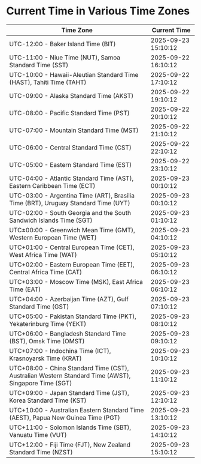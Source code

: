 # Current Time in Various Time Zones

| Time Zone | Current Time |
|-----------|--------------|
| UTC-12:00 - Baker Island Time (BIT) | 2025-09-23 15:10:12 |
| UTC-11:00 - Niue Time (NUT), Samoa Standard Time (SST) | 2025-09-22 16:10:12 |
| UTC-10:00 - Hawaii-Aleutian Standard Time (HAST), Tahiti Time (TAHT) | 2025-09-22 17:10:12 |
| UTC-09:00 - Alaska Standard Time (AKST) | 2025-09-22 19:10:12 |
| UTC-08:00 - Pacific Standard Time (PST) | 2025-09-22 20:10:12 |
| UTC-07:00 - Mountain Standard Time (MST) | 2025-09-22 21:10:12 |
| UTC-06:00 - Central Standard Time (CST) | 2025-09-22 22:10:12 |
| UTC-05:00 - Eastern Standard Time (EST) | 2025-09-22 23:10:12 |
| UTC-04:00 - Atlantic Standard Time (AST), Eastern Caribbean Time (ECT) | 2025-09-23 00:10:12 |
| UTC-03:00 - Argentina Time (ART), Brasília Time (BRT), Uruguay Standard Time (UYT) | 2025-09-23 00:10:12 |
| UTC-02:00 - South Georgia and the South Sandwich Islands Time (SGT) | 2025-09-23 01:10:12 |
| UTC±00:00 - Greenwich Mean Time (GMT), Western European Time (WET) | 2025-09-23 04:10:12 |
| UTC+01:00 - Central European Time (CET), West Africa Time (WAT) | 2025-09-23 05:10:12 |
| UTC+02:00 - Eastern European Time (EET), Central Africa Time (CAT) | 2025-09-23 06:10:12 |
| UTC+03:00 - Moscow Time (MSK), East Africa Time (EAT) | 2025-09-23 06:10:12 |
| UTC+04:00 - Azerbaijan Time (AZT), Gulf Standard Time (GST) | 2025-09-23 07:10:12 |
| UTC+05:00 - Pakistan Standard Time (PKT), Yekaterinburg Time (YEKT) | 2025-09-23 08:10:12 |
| UTC+06:00 - Bangladesh Standard Time (BST), Omsk Time (OMST) | 2025-09-23 09:10:12 |
| UTC+07:00 - Indochina Time (ICT), Krasnoyarsk Time (KRAT) | 2025-09-23 10:10:12 |
| UTC+08:00 - China Standard Time (CST), Australian Western Standard Time (AWST), Singapore Time (SGT) | 2025-09-23 11:10:12 |
| UTC+09:00 - Japan Standard Time (JST), Korea Standard Time (KST) | 2025-09-23 12:10:12 |
| UTC+10:00 - Australian Eastern Standard Time (AEST), Papua New Guinea Time (PGT) | 2025-09-23 13:10:12 |
| UTC+11:00 - Solomon Islands Time (SBT), Vanuatu Time (VUT) | 2025-09-23 14:10:12 |
| UTC+12:00 - Fiji Time (FJT), New Zealand Standard Time (NZST) | 2025-09-23 15:10:12 |
